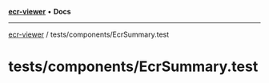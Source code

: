 [**ecr-viewer**](../../../README.md) • **Docs**

***

[ecr-viewer](../../../README.md) / tests/components/EcrSummary.test

# tests/components/EcrSummary.test
